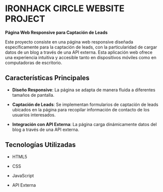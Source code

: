 # IRONHACK CIRCLE WEBSITE PROJECT

**Página Web Responsive para Captación de Leads**

Este proyecto consiste en una página web responsive diseñada específicamente para la captación de leads, con la particularidad de cargar datos de un blog a través de una API externa. Esta aplicación web ofrece una experiencia intuitiva y accesible tanto en dispositivos móviles como en computadoras de escritorio.

## Características Principales

- **Diseño Responsive**: La página se adapta de manera fluida a diferentes tamaños de pantalla.

- **Captación de Leads**: Se implementan formularios de captación de leads ubicados en la página para recopilar información de contacto de los usuarios interesados.

- **Integración con API Externa**: La página carga dinámicamente datos del blog a través de una API externa.

## Tecnologías Utilizadas

- HTML5

- CSS

- JavaScript

- API Externa